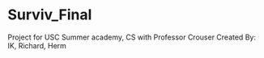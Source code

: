 # Surviv_Final
Project for USC Summer academy, CS with Professor Crouser
Created By: IK, Richard, Herm

